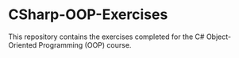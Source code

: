 # CSharp-OOP-Exercises
This repository contains the exercises completed for the C# Object-Oriented Programming (OOP) course.
